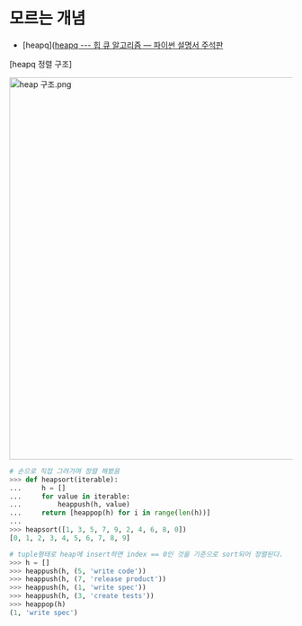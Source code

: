 # 모르는 개념

- [heapq]([heapq --- 힙 큐 알고리즘 &#8212; 파이썬 설명서 주석판](https://python.flowdas.com/library/heapq.html)

[heapq 정렬 구조]

<img title="" src="file:///C:/Users/wlsdn/OneDrive/바탕 화면/ssafy/algorithm/programmers/Lv2/heap 구조.png" alt="heap 구조.png" width="681">

```python
# 손으로 직접 그려가며 정렬 해봤음
>>> def heapsort(iterable):
...     h = []
...     for value in iterable:
...         heappush(h, value)
...     return [heappop(h) for i in range(len(h))]
...
>>> heapsort([1, 3, 5, 7, 9, 2, 4, 6, 8, 0])
[0, 1, 2, 3, 4, 5, 6, 7, 8, 9]
```

```python
# tuple형태로 heap에 insert하면 index == 0인 것을 기준으로 sort되어 정렬된다.
>>> h = [] 
>>> heappush(h, (5, 'write code'))
>>> heappush(h, (7, 'release product'))
>>> heappush(h, (1, 'write spec'))
>>> heappush(h, (3, 'create tests'))
>>> heappop(h)
(1, 'write spec')
```
